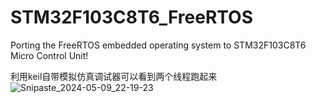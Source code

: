 # STM32F103C8T6_FreeRTOS
Porting the FreeRTOS embedded operating system to STM32F103C8T6 Micro Control Unit!

利用keil自带模拟仿真调试器可以看到两个线程跑起来
![Snipaste_2024-05-09_22-19-23](https://github.com/0x59950/STM32F103C8T6_FreeRTOS/assets/54783648/cc323b3c-57e0-4f44-aa87-be52a924277a)
